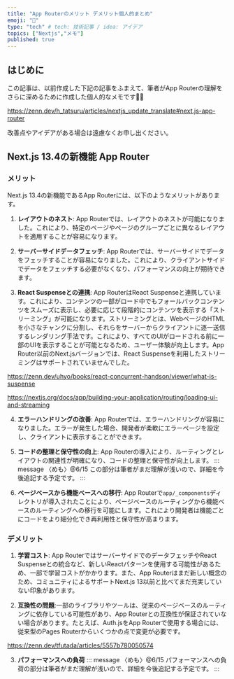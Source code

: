 ```yaml
---
title: "App Routerのメリット デメリット個人的まとめ"
emoji: "📑"
type: "tech" # tech: 技術記事 / idea: アイデア
topics: ["Nextjs","メモ"]
published: true
---
```


## はじめに
この記事は、以前作成した下記の記事をふまえて、筆者がApp Routerの理解をさらに深めるために作成した個人的なメモです🙇‍♂️

https://zenn.dev/h_tatsuru/articles/nextjs_update_translate#next.js-app-router

改善点やアイデアがある場合は遠慮なくお申し出ください。

## Next.js 13.4の新機能 App Router

### メリット
Next.js 13.4の新機能であるApp Routerには、以下のようなメリットがあります。

1. **レイアウトのネスト**: App Routerでは、レイアウトのネストが可能になりました。これにより、特定のページやページのグループごとに異なるレイアウトを適用することが容易になります。

2. **サーバーサイドデータフェッチ**: App Routerでは、サーバーサイドでデータをフェッチすることが容易になりました。これにより、クライアントサイドでデータをフェッチする必要がなくなり、パフォーマンスの向上が期待できます。

3. **React Suspenseとの連携**: App RouterはReact Suspenseと連携しています。これにより、コンテンツの一部がロード中でもフォールバックコンテンツをスムーズに表示し、必要に応じて段階的にコンテンツを表示する「ストリーミング」が可能になります。ストリーミングとは、WebページのHTMLを小さなチャンクに分割し、それらをサーバーからクライアントに逐一送信するレンダリング手法です。これにより、すべてのUIがロードされる前に一部のUIを表示することが可能となるため、ユーザー体験が向上します。App Router以前のNext.jsバージョンでは、React Suspenseを利用したストリーミングはサポートされていませんでした。

https://zenn.dev/uhyo/books/react-concurrent-handson/viewer/what-is-suspense

https://nextjs.org/docs/app/building-your-application/routing/loading-ui-and-streaming

4. **エラーハンドリングの改善**: App Routerでは、エラーハンドリングが容易になりました。エラーが発生した場合、開発者が柔軟にエラーページを設定し、クライアントに表示することができます。

5. **コードの整理と保守性の向上**: App Routerの導入により、ルーティングとレイアウトの関連性が明確になり、コードの整理と保守性が向上します。
::: message
〈めも〉@6/15
この部分は筆者がまだ理解が浅いので、詳細を今後追記する予定です。
:::

6. **ページベースから機能ベースへの移行**: App Routerで`app/_components`ディレクトリが導入されたことにより、ページベースのルーティングから機能ベースのルーティングへの移行を可能にします。これにより開発者は機能ごとにコードをより細分化でき再利用性と保守性が高まります。


### デメリット

1. **学習コスト**: App RouterではサーバーサイドでのデータフェッチやReact Suspenseとの統合など、新しいReactパターンを使用する可能性があるため、一部で学習コストがかかります。また、App Routerはまだ新しい概念のため、コミュニティによるサポートNext.js 13以前と比べてまだ充実していない印象があります。

2. **互換性の問題**:一部のライブラリやツールは、従来のページベースのルーティングに依存している可能性があり、App Routerとの互換性が保証されていない場合があります。たとえば、Auth.jsをApp Routerで使用する場合には、従来型のPages Routerからいくつかの点で変更が必要です。

https://zenn.dev/tfutada/articles/5557b780050574


3. **パフォーマンスへの負荷**
::: message
〈めも〉@6/15
パフォーマンスへの負荷の部分は筆者がまだ理解が浅いので、詳細を今後追記する予定です。
:::

